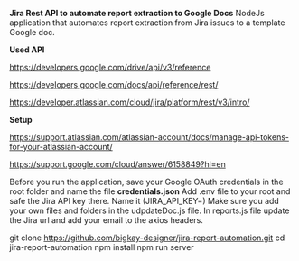 **Jira Rest API to automate report extraction to Google Docs**
NodeJs application that automates report extraction from Jira issues to a template Google doc. 




**Used API**

<!-- Google drive API -->
https://developers.google.com/drive/api/v3/reference

<!-- Google docs API -->
https://developers.google.com/docs/api/reference/rest/

<!-- Jira API -->
https://developer.atlassian.com/cloud/jira/platform/rest/v3/intro/

**Setup**

<!-- Create Jira API key -->
https://support.atlassian.com/atlassian-account/docs/manage-api-tokens-for-your-atlassian-account/

<!-- Create Google OAuth 2.0 -->
https://support.google.com/cloud/answer/6158849?hl=en

<!-- Running the application -->
Before you run the application, save your Google OAuth credentials in the root folder and name the file **credentials.json**
Add .env file to your root and safe the Jira API key there. Name it (JIRA_API_KEY=)
Make sure you add your own files and folders in the udpdateDoc.js file. 
In reports.js file update the Jira url and add your email to the axios headers. 


<!-- Code to run -->
git clone https://github.com/bigkay-designer/jira-report-automation.git
cd jira-report-automation
npm install
npm run server